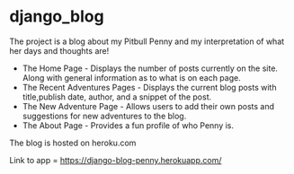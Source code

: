 # django_blog

The project is a blog about my Pitbull Penny and my interpretation of what her days and thoughts are!

- The Home Page - Displays the number of posts currently on the site. Along with general information as to what is on each page.
- The Recent Adventures Pages - Displays the current blog posts with title,publish date, author, and a snippet of the post.
- The New Adventure Page -  Allows users to add their own posts and suggestions for new adventures to the blog.
- The About Page - Provides a fun profile of who Penny is.

The blog is hosted on heroku.com 

 Link to app = https://django-blog-penny.herokuapp.com/

